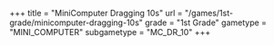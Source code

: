 +++
title = "MiniComputer Dragging 10s"
url = "/games/1st-grade/minicomputer-dragging-10s"
grade = "1st Grade"
gametype = "MINI_COMPUTER"
subgametype = "MC_DR_10"
+++